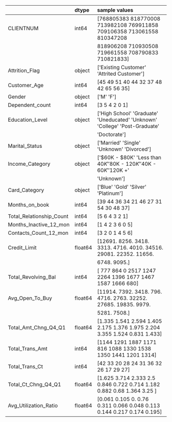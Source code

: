 |                          | dtype   | sample values                                                              |
|:-------------------------|:--------|:---------------------------------------------------------------------------|
| CLIENTNUM                | int64   | [768805383 818770008 713982108 769911858 709106358 713061558 810347208     |
|                          |         |  818906208 710930508 719661558 708790833 710821833]                        |
| Attrition_Flag           | object  | ['Existing Customer' 'Attrited Customer']                                  |
| Customer_Age             | int64   | [45 49 51 40 44 32 37 48 42 65 56 35]                                      |
| Gender                   | object  | ['M' 'F']                                                                  |
| Dependent_count          | int64   | [3 5 4 2 0 1]                                                              |
| Education_Level          | object  | ['High School' 'Graduate' 'Uneducated' 'Unknown' 'College' 'Post-Graduate' |
|                          |         |  'Doctorate']                                                              |
| Marital_Status           | object  | ['Married' 'Single' 'Unknown' 'Divorced']                                  |
| Income_Category          | object  | ['$60K - $80K' 'Less than $40K' '$80K - $120K' '$40K - $60K' '$120K +'     |
|                          |         |  'Unknown']                                                                |
| Card_Category            | object  | ['Blue' 'Gold' 'Silver' 'Platinum']                                        |
| Months_on_book           | int64   | [39 44 36 34 21 46 27 31 54 30 48 37]                                      |
| Total_Relationship_Count | int64   | [5 6 4 3 2 1]                                                              |
| Months_Inactive_12_mon   | int64   | [1 4 2 3 6 0 5]                                                            |
| Contacts_Count_12_mon    | int64   | [3 2 0 1 4 5 6]                                                            |
| Credit_Limit             | float64 | [12691.  8256.  3418.  3313.  4716.  4010. 34516. 29081. 22352. 11656.     |
|                          |         |   6748.  9095.]                                                            |
| Total_Revolving_Bal      | int64   | [ 777  864    0 2517 1247 2264 1396 1677 1467 1587 1666  680]              |
| Avg_Open_To_Buy          | float64 | [11914.  7392.  3418.   796.  4716.  2763. 32252. 27685. 19835.  9979.     |
|                          |         |   5281.  7508.]                                                            |
| Total_Amt_Chng_Q4_Q1     | float64 | [1.335 1.541 2.594 1.405 2.175 1.376 1.975 2.204 3.355 1.524 0.831 1.433]  |
| Total_Trans_Amt          | int64   | [1144 1291 1887 1171  816 1088 1330 1538 1350 1441 1201 1314]              |
| Total_Trans_Ct           | int64   | [42 33 20 28 24 31 36 32 26 17 29 27]                                      |
| Total_Ct_Chng_Q4_Q1      | float64 | [1.625 3.714 2.333 2.5   0.846 0.722 0.714 1.182 0.882 0.68  1.364 3.25 ]  |
| Avg_Utilization_Ratio    | float64 | [0.061 0.105 0.    0.76  0.311 0.066 0.048 0.113 0.144 0.217 0.174 0.195]  |